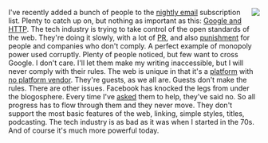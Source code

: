 <img src="http://scripting.com/images/2019/06/03/tinaTheBearNurseFromBojackHorseman.png" border="0" align="right">I've recently added a bunch of people to the <a href="http://scripting.com/email/">nightly email</a> subscription list. Plenty to catch up on, but nothing as important as this: <a href="http://this.how/googleAndHttp/">Google and HTTP</a>. The tech industry is trying to take control of the open standards of the web. They're doing it slowly, with a lot of <a href="https://www.eff.org/https-everywhere/faq">PR</a>, and also <a href="https://webmasters.googleblog.com/2014/08/https-as-ranking-signal.html">punishment</a> for people and companies who don't comply. A perfect example of monopoly power used corruptly. Plenty of people noticed, but few want to cross Google. I don't care. I'll let them make my writing inaccessible, but I will never comply with their rules. The web is unique in that it's a <a href="http://scripting.com/davenet/1995/08/22/whatisaplatform.html">platform</a> with <a href="http://scripting.com/stories/2007/04/04/coexistingWithPlatformVend.html">no platform vendor</a>. They're guests, as we all are. Guests don't make the rules. There are other issues. Facebook has knocked the legs from under the blogosphere. Every time I've <a href="http://scripting.com/2016/04/30/1229.html">asked</a> them to help, they've said no. So all progress has to flow through them and they never move. They don't support the most basic features of the web, linking, simple styles, titles, podcasting. The tech industry is as bad as it was when I started in the 70s. And of course it's much more powerful today.  
